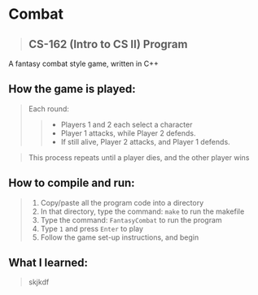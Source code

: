 # Combat
> ## CS-162 (Intro to CS II) Program  

A fantasy combat style game, written in C++

## How the game is played:
> Each round:
> > - Players 1 and 2 each select a character
> > - Player 1 attacks, while Player 2 defends.
> > - If still alive, Player 2 attacks, and Player 1 defends.  

> This process repeats until a player dies, and the other player wins

## How to compile and run:
> 1. Copy/paste all the program code into a directory
> 2. In that directory, type the command: `make` to run the makefile
> 3. Type the command: `FantasyCombat` to run the program
> 4. Type `1` and press `Enter` to play
> 5. Follow the game set-up instructions, and begin

## What I learned:
> skjkdf
